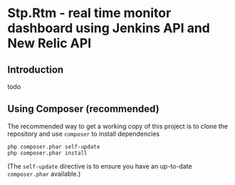 Stp.Rtm - real time monitor dashboard using Jenkins API and New Relic API
===============================================================

Introduction
------------

todo


Using Composer (recommended)
----------------------------
The recommended way to get a working copy of this project is to clone the repository
and use `composer` to install dependencies

    php composer.phar self-update
    php composer.phar install

(The `self-update` directive is to ensure you have an up-to-date `composer.phar`
available.)
